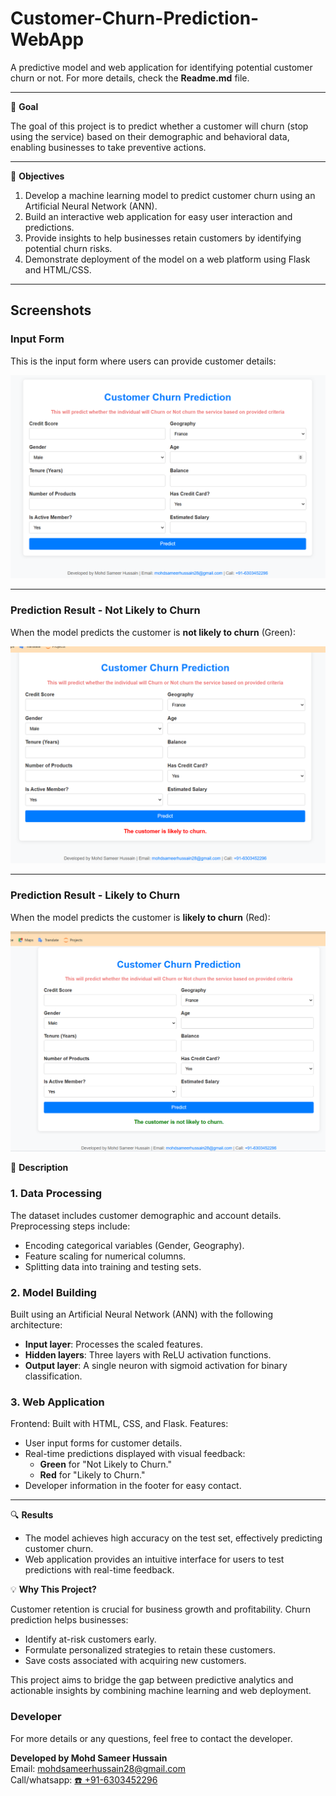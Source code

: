 # Customer-Churn-Prediction-WebApp

A predictive model and web application for identifying potential customer churn or not. For more details, check the **Readme.md** file.

---

📌 **Goal**

The goal of this project is to predict whether a customer will churn (stop using the service) based on their demographic and behavioral data, enabling businesses to take preventive actions.

---

🎯 **Objectives**
1. Develop a machine learning model to predict customer churn using an Artificial Neural Network (ANN).
2. Build an interactive web application for easy user interaction and predictions.
3. Provide insights to help businesses retain customers by identifying potential churn risks.
4. Demonstrate deployment of the model on a web platform using Flask and HTML/CSS.

---

## Screenshots

### Input Form
This is the input form where users can provide customer details:

![Input Form](static/interface.png)

---

### Prediction Result - Not Likely to Churn
When the model predicts the customer is **not likely to churn** (Green):

![Prediction Result - Not Churn](static/not_churn.png)

---

### Prediction Result - Likely to Churn
When the model predicts the customer is **likely to churn** (Red):

![Prediction Result - Churn](static/churn.png)


📝 **Description**
### 1. **Data Processing**
The dataset includes customer demographic and account details.
Preprocessing steps include:
- Encoding categorical variables (Gender, Geography).
- Feature scaling for numerical columns.
- Splitting data into training and testing sets.

### 2. **Model Building**
Built using an Artificial Neural Network (ANN) with the following architecture:
- **Input layer**: Processes the scaled features.
- **Hidden layers**: Three layers with ReLU activation functions.
- **Output layer**: A single neuron with sigmoid activation for binary classification.

### 3. **Web Application**
Frontend: Built with HTML, CSS, and Flask.
Features:
- User input forms for customer details.
- Real-time predictions displayed with visual feedback:
  - **Green** for "Not Likely to Churn."
  - **Red** for "Likely to Churn."
- Developer information in the footer for easy contact.

---

🔍 **Results**
- The model achieves high accuracy on the test set, effectively predicting customer churn.
- Web application provides an intuitive interface for users to test predictions with real-time feedback.


💡 **Why This Project?**

Customer retention is crucial for business growth and profitability. Churn prediction helps businesses:

- Identify at-risk customers early.
- Formulate personalized strategies to retain these customers.
- Save costs associated with acquiring new customers.

This project aims to bridge the gap between predictive analytics and actionable insights by combining machine learning and web deployment.


### Developer
For more details or any questions, feel free to contact the developer.

**Developed by Mohd Sameer Hussain**  
Email: [mohdsameerhussain28@gmail.com](mailto:mohdsameerhussain28@gmail.com)  
Call/whatsapp: [☎️ +91-6303452296](tel:+916303452296)
